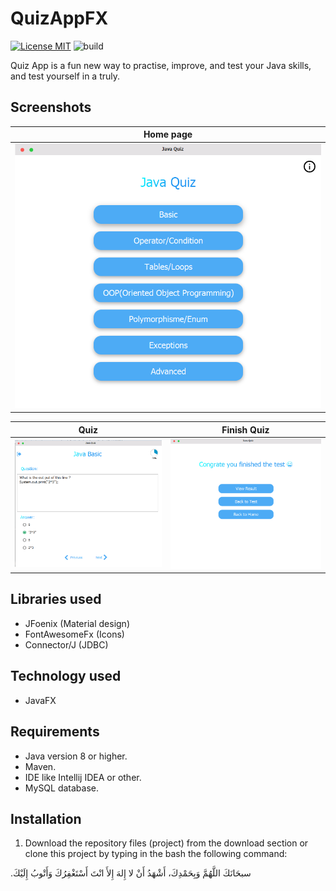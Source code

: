 # QuizAppFX
[![License MIT](https://img.shields.io/badge/license-MIT-blue.svg)](LICENSE)
![build](https://img.shields.io/jenkins/build/https/builds.apache.org/job/maven-box/job/maven/job/master.svg?style=flat-square)

Quiz App is a fun new way to practise, improve, and test your Java skills, and test yourself in a truly.

## Screenshots
Home page                |
:-------------------------:|
![Home page img](screenshot/home.PNG)  |

Quiz           |  Finish Quiz
:-------------------------:|:-------------------------:
![quiz img](screenshot/test.PNG)  |  ![finish test img](screenshot/finish_test.PNG)

## Libraries used
* JFoenix (Material design)
* FontAwesomeFx (Icons)
* Connector/J (JDBC)

## Technology used
* JavaFX

## Requirements
* Java version 8 or higher.
* Maven.
* IDE like Intellij IDEA or other.
* MySQL database.

## Installation
1. Download the repository files (project) from the download section or clone this project by typing in the bash the following command:



.سبحَانَكَ اللَّهُمَّ وَبِحَمْدِكَ، أَشْهَدُ أَنْ لا إِلهَ إِلأَ انْتَ أَسْتَغْفِرُكَ وَأَتْوبُ إِلَيْكَ
